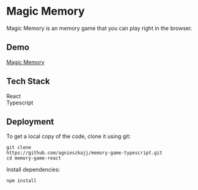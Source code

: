 
# Magic Memory

Magic Memory is an memory game that you can play right in the browser.


## Demo

[Magic Memory](https://magic-match-typescript.netlify.app/)
## Tech Stack

 React\
 Typescript
 

## Deployment


To get a local copy of the code, clone it using git:

```
git clone 
https://github.com/agnieszkajj/memory-game-typescript.git
cd memory-game-react
```
Install dependencies:
```
npm install
```
